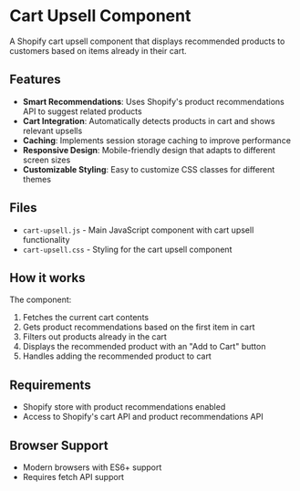 # Cart Upsell Component

A Shopify cart upsell component that displays recommended products to customers based on items already in their cart.

## Features

- **Smart Recommendations**: Uses Shopify's product recommendations API to suggest related products
- **Cart Integration**: Automatically detects products in cart and shows relevant upsells
- **Caching**: Implements session storage caching to improve performance
- **Responsive Design**: Mobile-friendly design that adapts to different screen sizes
- **Customizable Styling**: Easy to customize CSS classes for different themes

## Files

- `cart-upsell.js` - Main JavaScript component with cart upsell functionality
- `cart-upsell.css` - Styling for the cart upsell component

## How it works

The component:

1. Fetches the current cart contents
2. Gets product recommendations based on the first item in cart
3. Filters out products already in the cart
4. Displays the recommended product with an "Add to Cart" button
5. Handles adding the recommended product to cart

## Requirements

- Shopify store with product recommendations enabled
- Access to Shopify's cart API and product recommendations API

## Browser Support

- Modern browsers with ES6+ support
- Requires fetch API support
